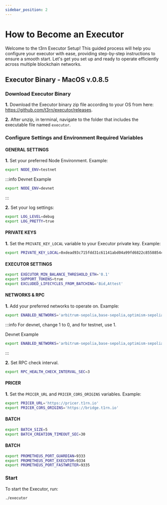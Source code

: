 ```yaml
---
sidebar_position: 2
---
```


# How to Become an Executor

Welcome to the t3rn Executor Setup! This guided process will help you configure your executor with ease, providing step-by-step instructions to ensure a smooth start. Let's get you set up and ready to operate efficiently across multiple blockchain networks.

## Executor Binary - MacOS v.0.8.5

### Download Executor Binary

**1.** Download the Executor binary zip file according to your OS from here: https://github.com/t3rn/executor/releases.

**2.** After unzip, in terminal, navigate to the folder that includes the executable file named `executor`.

### Configure Settings and Environment Required Variables

#### GENERAL SETTINGS

**1.** Set your preferred Node Environment. Example:

```bash
export NODE_ENV=testnet
```

:::info Devnet Example

```bash
export NODE_ENV=devnet
```

:::

**2.** Set your log settings:

```bash
export LOG_LEVEL=debug
export LOG_PRETTY=true
```

#### PRIVATE KEYS

**1.** Set the `PRIVATE_KEY_LOCAL` variable to your Executor private key. Example:

```bash
export PRIVATE_KEY_LOCAL=0xdead93c715fdd31c61141abd04a99fd6822c8558854ccde39a5684e7a56dbeef
```

#### EXECUTOR SETTINGS

```bash
export EXECUTOR_MIN_BALANCE_THRESHOLD_ETH='0.1'
export SUPPORT_TOKENS=true
export EXCLUDED_LIFECYCLES_FROM_BATCHING='Bid,Attest'
```

#### NETWORKS & RPC

**1.** Add your preferred networks to operate on. Example:

```bash
export ENABLED_NETWORKS='arbitrum-sepolia,base-sepolia,optimism-sepolia,l1rn'
```

:::info For devnet, change 1 to 0, and for testnet, use 1.

Devnet Example

```bash
export ENABLED_NETWORKS='arbitrum-sepolia,base-sepolia,optimism-sepolia,l0rn'
```

:::

**2.** Set RPC check interval.

```bash
export RPC_HEALTH_CHECK_INTERVAL_SEC=3
```

#### PRICER

**1.** Set the `PRICER_URL` and `PRICER_CORS_ORIGINS` variables. Example:

```bash
export PRICER_URL='https://pricer.t1rn.io'
export PRICER_CORS_ORIGINS='https://bridge.t1rn.io'
```

#### BATCH

```bash
export BATCH_SIZE=5
export BATCH_CREATION_TIMEOUT_SEC=30
```

#### BATCH

```bash
export PROMETHEUS_PORT_GUARDIAN=9333
export PROMETHEUS_PORT_EXECUTOR=9334
export PROMETHEUS_PORT_FASTWRITER=9335
```

### Start

To start the Executor, run:

```bash
./executor
```
